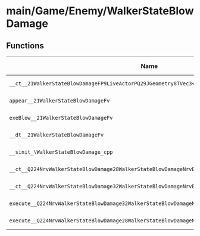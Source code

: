 # main/Game/Enemy/WalkerStateBlowDamage

## Functions

| Name | Address | Match % |
|------|---------|---------|
| `__ct__21WalkerStateBlowDamageFP9LiveActorPQ29JGeometry8TVec3<f>P26WalkerStateBlowDamageParam` | `0x8014FEE8` | :x: (0.0%) |
| `appear__21WalkerStateBlowDamageFv` | `0x8014FF58` | :x: (0.0%) |
| `exeBlow__21WalkerStateBlowDamageFv` | `0x8014FF68` | :x: (0.0%) |
| `__dt__21WalkerStateBlowDamageFv` | `0x8015003C` | :x: (0.0%) |
| `__sinit_\WalkerStateBlowDamage_cpp` | `0x80150094` | :x: (0.0%) |
| `__ct__Q224NrvWalkerStateBlowDamage28WalkerStateBlowDamageNrvBlowFv` | `0x801500C0` | :x: (0.0%) |
| `__ct__Q224NrvWalkerStateBlowDamage32WalkerStateBlowDamageNrvBlowLandFv` | `0x801500D0` | :x: (0.0%) |
| `execute__Q224NrvWalkerStateBlowDamage32WalkerStateBlowDamageNrvBlowLandCFP5Spine` | `0x801500E0` | :x: (0.0%) |
| `execute__Q224NrvWalkerStateBlowDamage28WalkerStateBlowDamageNrvBlowCFP5Spine` | `0x80150130` | :x: (0.0%) |